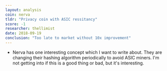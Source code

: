 ```yaml
---
layout: analysis
coin: nerva
tldr: "Privacy coin with ASIC ressitancy"
score: -1
researcher: thellimist
date: 2018-09-19
conclusion: "Too late to market without 10x improvement"
---
```


- Nerva has one interesting concept which I want to write about. They are changing their hashing algorithm periodically to avoid ASIC miners. I'm not getting into if this is a good thing or bad, but it's interesting.
